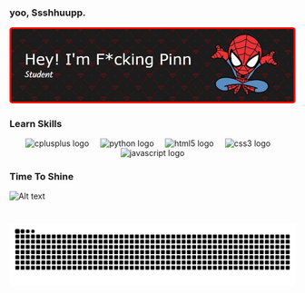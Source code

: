 ### yoo, Ssshhuupp. 

![Header](img/github-header-image.png)

### Learn Skills
<div align="center">
  <img src="https://skillicons.dev/icons?i=cpp" height="40" alt="cplusplus logo"  />
  <img width="12" />
  <img src="https://skillicons.dev/icons?i=py" height="40" alt="python logo"  />
  <img width="12" />
  <img src="https://skillicons.dev/icons?i=html" height="40" alt="html5 logo"  />
  <img width="12" />
  <img src="https://skillicons.dev/icons?i=css" height="40" alt="css3 logo"  />
  <img width="12" />
  <img src="https://cdn.jsdelivr.net/gh/devicons/devicon/icons/javascript/javascript-original.svg" height="40" alt="javascript logo"  />
</div>

### Time To Shine 

![Alt text](https://spotify-recently-played-readme.vercel.app/api?user=312z2danecqyvhp7poo5f3evby2a&count=1)

###

<br clear="both">

<img src="https://raw.githubusercontent.com/Mr-pin13/Mr-pin13/output/snake.svg" alt="Snake animation" />

###